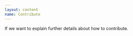 ```yaml
---
layout: content
name: Contribute
---
```

If we want to explain further details about how to contribute.